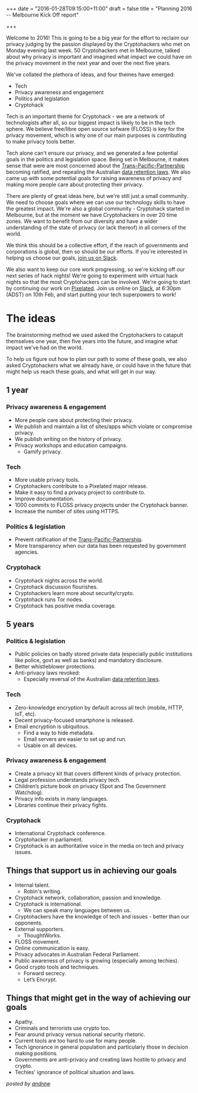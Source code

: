 +++
date = "2016-01-28T09:15:00+11:00"
draft = false
title = "Planning 2016 -- Melbourne Kick Off report"

+++

Welcome to 2016! This is going to be a big year for the effort to reclaim our privacy judging by the passion displayed by the Cryptohackers who met on Monday evening last week. 50 Cryptohackers met in Melbourne, talked about why privacy is important and imagined what impact we could have on the privacy movement in the next year and over the next five years.

We've collated the plethora of ideas, and four themes have emerged:

- Tech
- Privacy awareness and engagement
- Politics and legislation
- Cryptohack

Tech is an important theme for Cryptohack - we are a network of technologists after all, so our biggest impact is likely to be in the tech sphere. We believe free/libre open source sofware (FLOSS) is key for the privacy movement, which is why one of our main purposes is contributing to make privacy tools better.

Tech alone can't ensure our privacy, and we generated a few potential goals in the politics and legislation space. Being set in Melbourne, it makes sense that were are most concerned about the [Trans-Pacific-Partnership](http://aftinet.org.au/cms/trans-pacific-partnership-agreement) becoming ratified, and repealing the Australian [data retention laws](https://robindoherty.com/2015/10/07/your-digital-privacy-ends-this-time-next-week.html). We also came up with some potential goals for raising awareness of privacy and making more people care about protecting their privacy.

There are plenty of great ideas here, but we're still just a small community. We need to choose goals where we can use our technology skills to have the greatest impact. We're also a global community - Cryptohack started in Melbourne, but at the moment we have Cryptohackers in over 20 time zones. We want to benefit from our diversity and have a wider understanding of the state of privacy (or lack thereof) in all corners of the world.

We think this should be a collective effort, if the reach of governments and corporations is global, then so should be our efforts. If you're interested in helping us choose our goals, [join us on Slack](https://cryptohack.herokuapp.com/).

We also want to keep our core work progressing, so we're kicking off our next series of hack nights! We're going to experiment with virtual hack nights so that the most Cryptohackers can be involved. We're going to start by continuing our work on [Pixelated](https://pixelated-project.org). Join us online on [Slack](https://cryptohack.herokuapp.com/), at 6:30pm (ADST) on 10th Feb, and start putting your tech superpowers to work!


# The ideas

The brainstorming method we used asked the Cryptohackers to catapult themselves one year, then five years into the future, and imagine what impact we've had on the world.

To help us figure out how to plan our path to some of these goals, we also asked Cryptohackers what we already have, or could have in the future that might help us reach these goals, and what will get in our way.

## 1 year

### Privacy awareness & engagement

- More people care about protecting their privacy.
- We publish and maintain a list of sites/apps which violate or compromise privacy.
- We publish writing on the history of privacy.
- Privacy workshops and education campaigns.
    - Gamify privacy.

### Tech

- More usable privacy tools.
- Cryptohackers contribute to a Pixelated major release.
- Make it easy to find a privacy project to contribute to.
- Improve documentation.
- 1000 commits to FLOSS privacy projects under the Cryptohack banner.
- Increase the number of sites using HTTPS.

### Politics & legislation

- Prevent ratification of the [Trans-Pacific-Partnership](http://aftinet.org.au/cms/trans-pacific-partnership-agreement).
- More transparency when our data has been requested by government agencies.

### Cryptohack

- Cryptohack nights across the world.
- Cryptohack discussion flourishes.
- Cryptohackers learn more about security/crypto.
- Cryptohack runs Tor nodes.
- Cryptohack has positive media coverage.

## 5 years

### Politics & legislation

- Public policies on badly stored private data (especially public institutions like police, govt as well as banks) and mandatory disclosure.
- Better whistleblower protections.
- Anti-privacy laws revoked:
    - Especially reversal of the Australian [data retention laws](https://robindoherty.com/2015/10/07/your-digital-privacy-ends-this-time-next-week.html).

### Tech

- Zero-knowledge encryption by default across all tech (mobile, HTTP, IoT, etc).
- Decent privacy-focused smartphone is released.
- Email encryption is ubiquitous.
    - Find a way to hide metadata.
    - Email servers are easier to set up and run.
    - Usable on all devices.

### Privacy awareness & engagement

- Create a privacy kit that covers different kinds of privacy protection.
- Legal profession understands privacy tech.
- Children’s picture book on privacy (Spot and The Government Watchdog).
- Privacy info exists in many languages.
- Libraries continue their privacy fights.

### Cryptohack

- International Cryptohack conference.
- Cryptohacker in parliament.
- Cryptohack is an authoritative voice in the media on tech and privacy issues.

## Things that support us in achieving our goals

- Internal talent.
    - Robin's writing.
- Cryptohack network, collaboration, passion and knowledge.
- Cryptohack is international.
    - We can speak many languages between us.
- Cryptohackers have the knowledge of tech and issues - better than our opponents.
- External supporters.
    - ThoughtWorks.
- FLOSS movement.
- Online communication is easy.
- Privacy advocates in Australian Federal Parliament.
- Public awareness of privacy is growing (especially among techies).
- Good crypto tools and techniques.
    - Forward secrecy.
    - Let’s Encrypt.

## Things that might get in the way of achieving our goals

- Apathy.
- Criminals and terrorists use crypto too.
- Fear around privacy versus national security rhetoric.
- Current tools are too hard to use for many people.
- Tech ignorance in general population and particularly those in decision making positions.
- Governments are anti-privacy and creating laws hostile to privacy and crypto.
- Techies' ignorance of political situation and laws.

*posted by [andrew](https://twitter.com/whereismytaco)*
